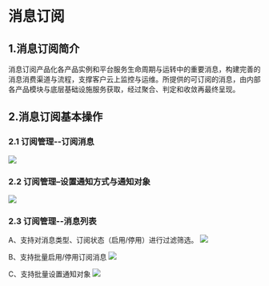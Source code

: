 

# 消息订阅

## 1.消息订阅简介

消息订阅产品化各产品实例和平台服务生命周期与运转中的重要消息，构建完善的消息消费渠道与流程，支撑客户云上监控与运维。所提供的可订阅的消息，由内部各产品模块与底层基础设施服务获取，经过聚合、判定和收敛再最终呈现。



## 2.消息订阅基本操作

### 2.1 订阅管理--订阅消息
![](D:/MyCloud/GitHub/umon/images/message1.png)



### 2.2 订阅管理–设置通知方式与通知对象
![](D:/MyCloud/GitHub/umon/images/message2.png)



### 2.3 订阅管理--消息列表

A、支持对消息类型、订阅状态（启用/停用）进行过滤筛选。
![](D:/MyCloud/GitHub/umon/images/message3.png)

B、支持批量启用/停用订阅消息
![](D:/MyCloud/GitHub/umon/images/message4.png)

C、支持批量设置通知对象
![](D:/MyCloud/GitHub/umon/images/message5.png)



